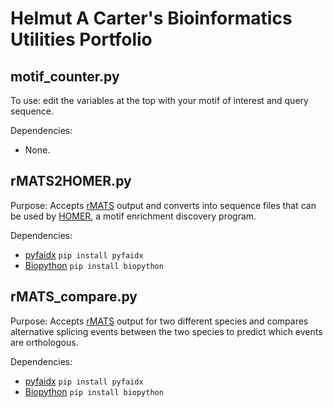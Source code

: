 # Helmut A Carter's Bioinformatics Utilities Portfolio

## motif_counter.py
To use: edit the variables at the top with your motif of interest and query sequence.

Dependencies:
- None.

## rMATS2HOMER.py
Purpose: Accepts [rMATS](https://github.com/Xinglab/rmats-turbo) output and converts into sequence files that can be used by [HOMER](http://homer.ucsd.edu/homer/motif/), a motif enrichment discovery program.

Dependencies:
- [pyfaidx](https://pypi.org/project/pyfaidx/) `pip install pyfaidx`
- [Biopython](https://biopython.org/) `pip install biopython`

## rMATS_compare.py
Purpose: Accepts [rMATS](https://github.com/Xinglab/rmats-turbo) output for two different species and compares alternative splicing events between the two species to predict which events are orthologous.

Dependencies:
- [pyfaidx](https://pypi.org/project/pyfaidx/) `pip install pyfaidx`
- [Biopython](https://biopython.org/) `pip install biopython`
